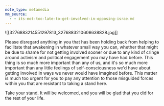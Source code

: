 ```yaml
---
note_type: metamedia
mm_source:
  - - its-not-too-late-to-get-involved-in-opposing-israe.md
---
```


![[3276883214551297813_3276883210608638828.jpg]]

Please disregard anything in you that has been
holding back from helping to facilitate that
awakening in whatever small way you can, whether
that might be due to shame for not getting involved
sooner or due to any kind of cringe around activism
and political engagement you may have had before.
This thing is so much more important than any of
us, and it's so much more important than any little
feelings of self-consciousness we'd have about
getting involved in ways we never would have
imagined before. This matter is much too urgent for
you to pay any attention to those misguided forces
within you that are resistant to taking a stand here.

Take your stand. It will be welcomed, and you will be
glad that you did for the rest of your life.

